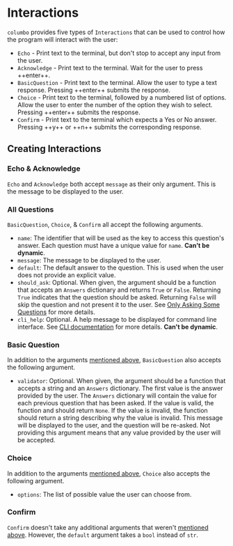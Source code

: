 # Interactions

`columbo` provides five types of `Interactions` that can be used to control how the program will interact with the user:

* `Echo` - Print text to the terminal, but don't stop to accept any input from the user.
* `Acknowledge` - Print text to the terminal. Wait for the user to press ++enter++.
* `BasicQuestion` - Print text to the terminal. Allow the user to type a text response. Pressing ++enter++ submits the
    response.
* `Choice` - Print text to the terminal, followed by a numbered list of options. Allow the user to enter the number
    of the option they wish to select. Pressing ++enter++ submits the response.
* `Confirm` - Print text to the terminal which expects a Yes or No answer. Pressing ++y++ or ++n++ submits the
    corresponding response.

## Creating Interactions

### Echo & Acknowledge

`Echo` and `Acknowledge` both accept `message` as their only argument. This is the message to be displayed to the user.

### All Questions

`BasicQuestion`, `Choice`, & `Confirm` all accept the following arguments.

* `name`: The identifier that will be used as the key to access this question's answer. Each question must have a unique
    value for `name`. **Can't be dynamic**.
* `message`: The message to be displayed to the user.
* `default`: The default answer to the question. This is used when the user does not provide an explicit value.
* `should_ask`: Optional. When given, the argument should be a function that accepts an `Answers` dictionary and returns
    `True` or `False`. Returning `True` indicates that the question should be asked. Returning `False` will skip the
    question and not present it to the user. See [Only Asking Some Questions](#only-asking-some-questions) for more
    details.
* `cli_help`: Optional. A help message to be displayed for command line interface. See
    [CLI documentation](#command-line-interface) for more details. **Can't be dynamic**.

### Basic Question

In addition to the arguments [mentioned above](#all-questions), `BasicQuestion` also accepts the following argument.

* `validator`: Optional. When given, the argument should be a function that accepts a string and an `Answers`
    dictionary. The first value is the answer provided by the user. The `Answers` dictionary will contain the value for
    each previous question that has been asked. If the value is valid, the function and should return `None`. If the
    value is invalid, the function should return a string describing why the value is invalid. This message will be
    displayed to the user, and the question will be re-asked. Not providing this argument means that any value provided
    by the user will be accepted.

### Choice

In addition to the arguments [mentioned above](#all-questions), `Choice` also accepts the following argument.

* `options`: The list of possible value the user can choose from.

### Confirm

`Confirm` doesn't take any additional arguments that weren't [mentioned above](#all-questions). However, the `default`
argument takes a `bool` instead of `str`.
